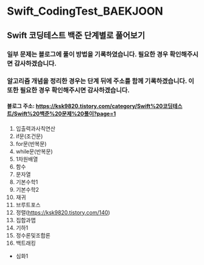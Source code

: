 # Swift_CodingTest_BAEKJOON

## Swift 코딩테스트 백준 단계별로 풀어보기
### 일부 문제는 블로그에 풀이 방법을 기록하였습니다. 필요한 경우 확인해주시면 감사하겠습니다.
### 알고리즘 개념을 정리한 경우는 단계 뒤에 주소를 함께 기록하겠습니다. 이 또한 필요한 경우 확인해주시면 감사하겠습니다.
#### 블로그 주소: https://ksk9820.tistory.com/category/Swift%20코딩테스트/Swift%20백준%20문제%20풀이?page=1

1. 입출력과사칙연산
2. if문(조건문)
3. for문(반복문)
4. while문(반복문)
5. 1차원배열
6. 함수
7. 문자열
8. 기본수학1
9. 기본수학2
10. 재귀
11. 브루트포스
12. 정렬(https://ksk9820.tistory.com/140)
13. 집합과맵
14. 기하1
15. 정수론및조합론
16. 백트래킹


- 심화1

